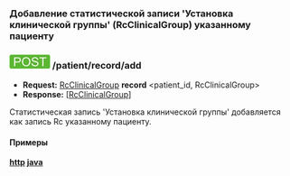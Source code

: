 ### Добавление статистической записи 'Установка клинической группы' (RcClinicalGroup) указанному пациенту 

### ![POST](../../../../../img/post.png) /patient/record/add
* **Request:** [RcClinicalGroup](../../../../../types/types.md#Rc.RcClinicalGroup) **record** <patient_id, RcClinicalGroup>
* **Response:** [[RcClinicalGroup](../../../../../types/types.md#Rc.RcClinicalGroup)]

Статистическая запись 'Установка клинической группы' добавляется как запись Rc указанному пациенту.

#### Примеры
**[http](../examples/RcClinicalGroup/add.md) [java](../examples/RcClinicalGroup/addJava.md)** 
